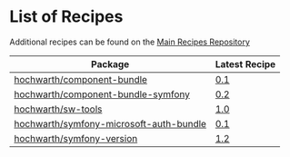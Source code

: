 # List of Recipes

Additional recipes can be found on the [Main Recipes Repository](https://github.com/symfony/recipes/blob/flex/main/RECIPES.md)

| Package | Latest Recipe |
| --- | --- |
| [hochwarth/component-bundle](https://packagist.org/packages/hochwarth/component-bundle) | [0.1](hochwarth/component-bundle/0.1) |
| [hochwarth/component-bundle-symfony](https://packagist.org/packages/hochwarth/component-bundle-symfony) | [0.2](hochwarth/component-bundle-symfony/0.2) |
| [hochwarth/sw-tools](https://packagist.org/packages/hochwarth/sw-tools) | [1.0](hochwarth/sw-tools/1.0) |
| [hochwarth/symfony-microsoft-auth-bundle](https://packagist.org/packages/hochwarth/symfony-microsoft-auth-bundle) | [0.1](hochwarth/symfony-microsoft-auth-bundle/0.1) |
| [hochwarth/symfony-version](https://packagist.org/packages/hochwarth/symfony-version) | [1.2](hochwarth/symfony-version/1.2) |